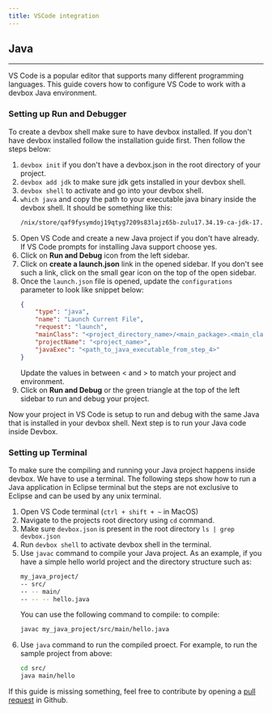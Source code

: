 ```yaml
---
title: VSCode integration
---
```



## Java
___
VS Code is a popular editor that supports many different programming languages. This guide covers how to configure VS Code to work with a devbox Java environment.

### Setting up Run and Debugger
To create a devbox shell make sure to have devbox installed. If you don't have devbox installed follow the installation guide first. Then follow the steps below:

1. `devbox init` if you don't have a devbox.json in the root directory of your project.
2. `devbox add jdk` to make sure jdk gets installed in your devbox shell.
3. `devbox shell` to activate and go into your devbox shell.
4. `which java` and copy the path to your executable java binary inside the devbox shell. It should be something like this:
    ```bash
    /nix/store/qaf9fysymdoj19qtyg7209s83lajz65b-zulu17.34.19-ca-jdk-17.0.3/bin/java
    ```
5. Open VS Code and create a new Java project if you don't have already. If VS Code prompts for installing Java support choose yes.
6. Click on **Run and Debug** icon from the left sidebar.
7. Click on **create a launch.json** link in the opened sidebar. If you don't see such a link, click on the small gear icon on the top of the open sidebar.
8. Once the `launch.json` file is opened, update the `configurations` parameter to look like snippet below:
    ```json
    {
        "type": "java",
        "name": "Launch Current File",
        "request": "launch",
        "mainClass": "<project_directory_name>/<main_package>.<main_class>",
        "projectName": "<project_name>",
        "javaExec": "<path_to_java_executable_from_step_4>"
    }
    ```
    Update the values in between < and > to match your project and environment.
9. Click on **Run and Debug** or the green triangle at the top of the left sidebar to run and debug your project.

Now your project in VS Code is setup to run and debug with the same Java that is installed in your devbox shell. Next step is to run your Java code inside Devbox.

### Setting up Terminal

To make sure the compiling and running your Java project happens inside devbox. We have to use a terminal. The following steps show how to run a Java application in Eclipse terminal but the steps are not exclusive to Eclipse and can be used by any unix terminal.

1. Open VS Code terminal (`ctrl + shift + ~` in MacOS)
2. Navigate to the projects root directory using `cd` command.
3. Make sure `devbox.json` is present in the root directory `ls | grep devbox.json`
4. Run `devbox shell` to activate devbox shell in the terminal.
5. Use `javac` command to compile your Java project. As an example, if you have a simple hello world project and the directory structure such as: 
    ```bash
    my_java_project/
    -- src/
    -- -- main/
    -- -- -- hello.java
    ```
    You can use the following command to compile:
    to compile:
    ```bash
    javac my_java_project/src/main/hello.java
    ```
6. Use `java` command to run the compiled proect. For example, to run the sample project from above:
    ```bash
    cd src/
    java main/hello
    ```

If this guide is missing something, feel free to contribute by opening a [pull request](https://github.com/jetpack-io/devbox/pulls) in Github.